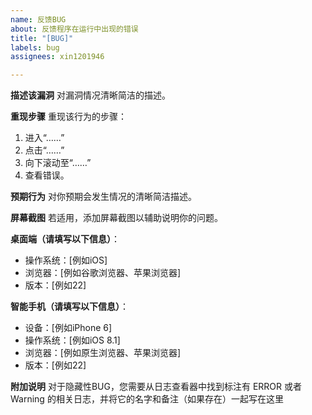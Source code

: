 ```yaml
---
name: 反馈BUG
about: 反馈程序在运行中出现的错误
title: "[BUG]"
labels: bug
assignees: xin1201946

---
```


**描述该漏洞**
对漏洞情况清晰简洁的描述。

**重现步骤**
重现该行为的步骤：
1. 进入“……”
2. 点击“……”
3. 向下滚动至“……”
4. 查看错误。

**预期行为**
对你预期会发生情况的清晰简洁描述。

**屏幕截图**
若适用，添加屏幕截图以辅助说明你的问题。

**桌面端（请填写以下信息）**：
 - 操作系统：[例如iOS]
 - 浏览器：[例如谷歌浏览器、苹果浏览器]
 - 版本：[例如22]

**智能手机（请填写以下信息）**：
 - 设备：[例如iPhone 6]
 - 操作系统：[例如iOS 8.1]
 - 浏览器：[例如原生浏览器、苹果浏览器]
 - 版本：[例如22]

**附加说明**
对于隐藏性BUG，您需要从日志查看器中找到标注有 ERROR 或者 Warning 的相关日志，并将它的名字和备注（如果存在）一起写在这里

